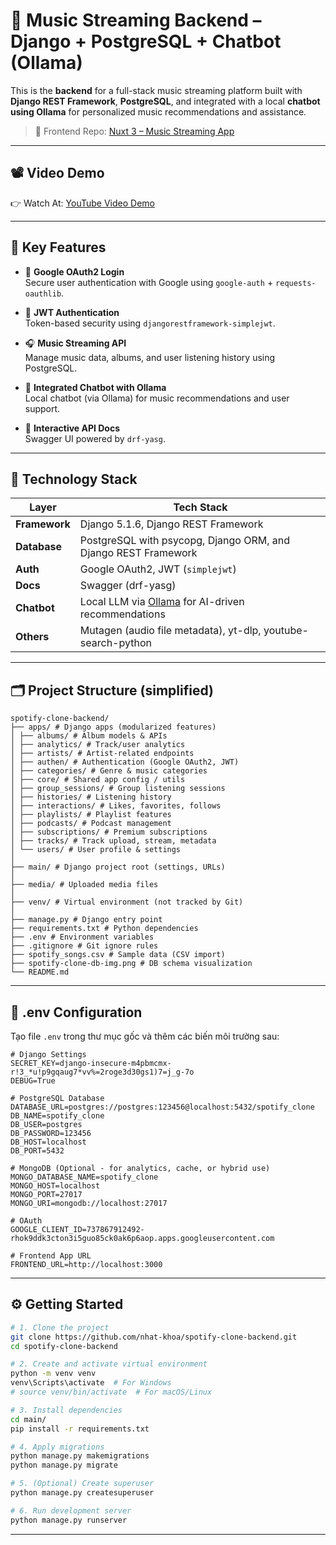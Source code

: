 # 🎵 Music Streaming Backend – Django + PostgreSQL + Chatbot (Ollama)

This is the **backend** for a full-stack music streaming platform built with **Django REST Framework**, **PostgreSQL**, and integrated with a local **chatbot using Ollama** for personalized music recommendations and assistance.

> 🔗 Frontend Repo: [Nuxt 3 – Music Streaming App](https://github.com/nhat-khoa/spotify-clone-nuxtjs)


---
## 📽️ Video Demo

👉 Watch At: [YouTube Video Demo](https://www.youtube.com/watch?v=3gcv87uj8qc)

---

## 🚀 Key Features

- 🔐 **Google OAuth2 Login**  
  Secure user authentication with Google using `google-auth` + `requests-oauthlib`.

- 🔑 **JWT Authentication**  
  Token-based security using `djangorestframework-simplejwt`.

- 🎧 **Music Streaming API**  
  Manage music data, albums, and user listening history using PostgreSQL.

- 💬 **Integrated Chatbot with Ollama**  
  Local chatbot (via Ollama) for music recommendations and user support.

- 🧾 **Interactive API Docs**  
  Swagger UI powered by `drf-yasg`.

---

## 🧪 Technology Stack

| Layer         | Tech Stack                                                                 |
|---------------|----------------------------------------------------------------------------|
| **Framework** | Django 5.1.6, Django REST Framework                                         |
| **Database**  | PostgreSQL with psycopg, Django ORM, and Django REST Framework           |
| **Auth**      | Google OAuth2, JWT (`simplejwt`)                                           |
| **Docs**      | Swagger (drf-yasg)                                                         |
| **Chatbot**   | Local LLM via [Ollama](https://ollama.com/) for AI-driven recommendations  |
| **Others**    | Mutagen (audio file metadata), yt-dlp, youtube-search-python               |

---

## 🗂️ Project Structure (simplified)
```
spotify-clone-backend/
├── apps/ # Django apps (modularized features)
│ ├── albums/ # Album models & APIs
│ ├── analytics/ # Track/user analytics
│ ├── artists/ # Artist-related endpoints
│ ├── authen/ # Authentication (Google OAuth2, JWT)
│ ├── categories/ # Genre & music categories
│ ├── core/ # Shared app config / utils
│ ├── group_sessions/ # Group listening sessions
│ ├── histories/ # Listening history
│ ├── interactions/ # Likes, favorites, follows
│ ├── playlists/ # Playlist features
│ ├── podcasts/ # Podcast management
│ ├── subscriptions/ # Premium subscriptions
│ ├── tracks/ # Track upload, stream, metadata
│ └── users/ # User profile & settings
│
├── main/ # Django project root (settings, URLs)
│
├── media/ # Uploaded media files
│
├── venv/ # Virtual environment (not tracked by Git)
│
├── manage.py # Django entry point
├── requirements.txt # Python dependencies
├── .env # Environment variables
├── .gitignore # Git ignore rules
├── spotify_songs.csv # Sample data (CSV import)
├── spotify-clone-db-img.png # DB schema visualization
└── README.md
```
---
## 📄 .env Configuration

Tạo file `.env` trong thư mục gốc và thêm các biến môi trường sau:

```env
# Django Settings
SECRET_KEY=django-insecure-m4pbmcmx-r!3_*u!p9gqaug7*vv%=2roge3d30gs1)7=j_g-7o
DEBUG=True

# PostgreSQL Database
DATABASE_URL=postgres://postgres:123456@localhost:5432/spotify_clone
DB_NAME=spotify_clone
DB_USER=postgres
DB_PASSWORD=123456
DB_HOST=localhost
DB_PORT=5432

# MongoDB (Optional - for analytics, cache, or hybrid use)
MONGO_DATABASE_NAME=spotify_clone
MONGO_HOST=localhost
MONGO_PORT=27017
MONGO_URI=mongodb://localhost:27017

# OAuth
GOOGLE_CLIENT_ID=737867912492-rhok9ddk3cton3i5guo85ck0ak6p6aop.apps.googleusercontent.com

# Frontend App URL
FRONTEND_URL=http://localhost:3000
```

---

## ⚙️ Getting Started

```bash
# 1. Clone the project
git clone https://github.com/nhat-khoa/spotify-clone-backend.git
cd spotify-clone-backend

# 2. Create and activate virtual environment
python -m venv venv
venv\Scripts\activate  # For Windows
# source venv/bin/activate  # For macOS/Linux

# 3. Install dependencies
cd main/
pip install -r requirements.txt

# 4. Apply migrations
python manage.py makemigrations
python manage.py migrate

# 5. (Optional) Create superuser
python manage.py createsuperuser

# 6. Run development server
python manage.py runserver
```
---



